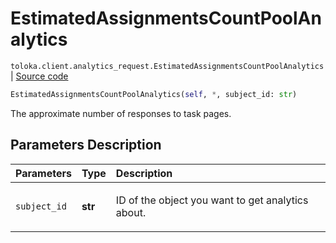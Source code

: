 # EstimatedAssignmentsCountPoolAnalytics
`toloka.client.analytics_request.EstimatedAssignmentsCountPoolAnalytics` | [Source code](https://github.com/Toloka/toloka-kit/blob/v0.1.26/src/client/analytics_request.py#L157)

```python
EstimatedAssignmentsCountPoolAnalytics(self, *, subject_id: str)
```

The approximate number of responses to task pages.

## Parameters Description

| Parameters | Type | Description |
| :----------| :----| :-----------|
`subject_id`|**str**|<p>ID of the object you want to get analytics about.</p>

